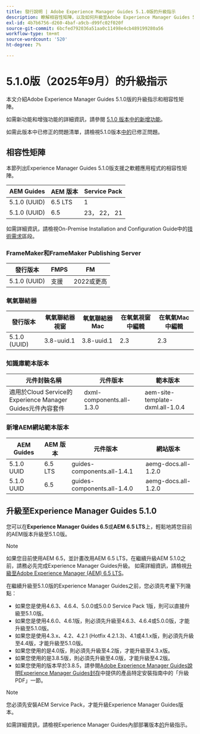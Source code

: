 ```yaml
---
title: 發行說明 | Adobe Experience Manager Guides 5.1.0版的升級指示
description: 瞭解相容性矩陣，以及如何升級至Adobe Experience Manager Guides 5.1.0版。
exl-id: 4b7b6756-d260-4baf-a9cb-d99fc02f020f
source-git-commit: 6bcfed792036a51aa0c11498e4cb489199280a56
workflow-type: tm+mt
source-wordcount: '520'
ht-degree: 7%

---
```


# 5.1.0版（2025年9月）的升級指示

本文介紹Adobe Experience Manager Guides 5.1.0版的升級指示和相容性矩陣。

如需新功能和增強功能的詳細資訊，請參閱 [5.1.0 版本中的新增功能](../release-info/whats-new-5-1-0.md)。

如需此版本中已修正的問題清單，請檢視5.1.0版本[中的](../release-info/fixed-issues-5-1-0.md)已修正問題。

## 相容性矩陣

本節列出Experience Manager Guides 5.1.0版支援之軟體應用程式的相容性矩陣。

| AEM Guides | AEM 版本 | Service Pack |
| --- | --- | --- |
| 5.1.0 (UUID) | 6.5 LTS | 1 |
| 5.1.0 (UUID) | 6.5 | 23， 22， 21 |

如需詳細資訊，請檢視On-Premise Installation and Configuration Guide中的[技術需求](../install-guide/download-install-technical-requirements.md)區段。

### FrameMaker和FrameMaker Publishing Server

| 發行版本 | FMPS | FM |
| --- | --- | --- |
| 5.1.0 (UUID) | 支援 | 2022或更高 |

### 氧氣聯結器

| 發行版本 | 氧氣聯結器視窗 | 氧氣聯結器Mac | 在氧氣視窗中編輯 | 在氧氣Mac中編輯 |
| --- | --- | --- |--- |--- |
| 5.1.0 (UUID) | 3.8-uuid.1 | 3.8-uuid.1 | 2.3 | 2.3 |

### 知識庫範本版本

| 元件封裝名稱 | 元件版本 | 範本版本 |
|---|---|---|
| 適用於Cloud Service的Experience Manager Guides元件內容套件 | dxml-components.all-1.3.0 | aem-site-template-dxml.all-1.0.4 |

### 新增AEM網站範本版本


| AEM Guides | AEM 版本 | 元件版本 | 網站版本 |
|---|---|---| ---|
| 5.1.0 UUID | 6.5 LTS | guides-components.all-1.4.1 | aemg-docs.all-1.2.0 |
| 5.1.0 UUID | 6.5 | guides-components.all-1.4.0 | aemg-docs.all-1.2.0 |

## 升級至Experience Manager Guides 5.1.0

您可以在&#x200B;**Experience Manager Guides 6.5**&#x200B;或&#x200B;**AEM 6.5 LTS**&#x200B;上，輕鬆地將您目前的AEM版本升級至5.1.0版。

>[!NOTE]
>
> 如果您目前使用AEM 6.5，並計畫改用AEM 6.5 LTS，在繼續升級AEM 5.1.0之前，請務必先完成Experience Manager Guides升級。 如需詳細資訊，請檢視[升級至Adobe Experience Manager (AEM) 6.5 LTS](https://experienceleague.adobe.com/zh-hant/docs/experience-manager-65-lts/content/implementing/deploying/upgrading/upgrade)。

在繼續升級至5.1.0版的Experience Manager Guides之前，您必須先考量下列幾點：

- 如果您是使用4.6.3、4.6.4、5.0.0或5.0.0 Service Pack 1版，則可以直接升級至5.1.0版。
- 如果您是使用4.6.0、4.6.1版，則必須先升級至4.6.3、4.6.4或5.0.0版，才能升級至5.1.0版。
- 如果您是使用4.3.x、4.2、4.2.1 (Hotfix 4.2.1.3)、4.1或4.1.x版，則必須先升級至4.4版，才能升級至5.1.0版。
- 如果您使用的是4.0版，則必須先升級至4.2版，才能升級至4.3.x版。
- 如果您使用的是3.8.5版，則必須先升級至4.0版，才能升級至4.2版。
- 如果您使用的版本早於3.8.5，請參閱[Adobe Experience Manager Guides說明Experience Manager Guides封存](https://helpx.adobe.com/tw/xml-documentation-for-experience-manager/archive.html)中提供的產品特定安裝指南中的「升級PDF」一節。

>[!NOTE]
>
>您必須先安裝AEM Service Pack，才能升級Experience Manager Guides版本。

如需詳細資訊，請檢視Experience Manager Guides內部部署版本[的](../install-guide/upgrade-xml-documentation.md)升級指示。


